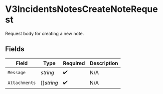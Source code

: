 # V3IncidentsNotesCreateNoteRequest

Request body for creating a new note.


## Fields

| Field              | Type               | Required           | Description        |
| ------------------ | ------------------ | ------------------ | ------------------ |
| `Message`          | *string*           | :heavy_check_mark: | N/A                |
| `Attachments`      | []*string*         | :heavy_check_mark: | N/A                |